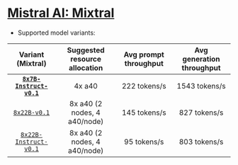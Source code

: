 # [Mistral AI: Mixtral](https://huggingface.co/mistralai)
* Supported model variants:

| Variant (Mixtral) | Suggested resource allocation | Avg prompt throughput | Avg generation throughput |
|:----------:|:----------:|:----------:|:----------:|
|[**`8x7B-Instruct-v0.1`**](https://huggingface.co/mistralai/Mixtral-8x7B-Instruct-v0.1)| 4x a40 | 222 tokens/s | 1543 tokens/s |
|[`8x22B-v0.1`](https://huggingface.co/mistralai/Mixtral-8x22B-v0.1)| 8x a40 (2 nodes, 4 a40/node) | 145 tokens/s | 827 tokens/s|
|[`8x22B-Instruct-v0.1`](https://huggingface.co/mistralai/Mixtral-8x22B-Instruct-v0.1)| 8x a40 (2 nodes, 4 a40/node) | 95 tokens/s | 803 tokens/s|
